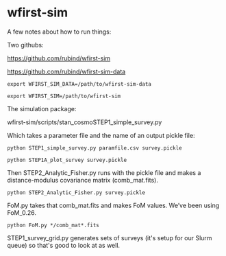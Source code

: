 # wfirst-sim

A few notes about how to run things:

Two githubs:

https://github.com/rubind/wfirst-sim

https://github.com/rubind/wfirst-sim-data

```export WFIRST_SIM_DATA=/path/to/wfirst-sim-data```

```export WFIRST_SIM=/path/to/wfirst-sim```

The simulation package:

wfirst-sim/scripts/stan_cosmoSTEP1_simple_survey.py

Which takes a parameter file and the name of an output pickle file:

```python STEP1_simple_survey.py paramfile.csv survey.pickle```

```python STEP1A_plot_survey survey.pickle```

Then STEP2_Analytic_Fisher.py runs with the pickle file and makes a distance-modulus covariance matrix (comb_mat.fits).

```python STEP2_Analytic_Fisher.py survey.pickle```

FoM.py takes that comb_mat.fits and makes FoM values. We’ve been using FoM_0.26.

```python FoM.py */comb_mat*.fits```

STEP1_survey_grid.py generates sets of surveys (it's setup for our Slurm queue) so that's good to look at as well.

